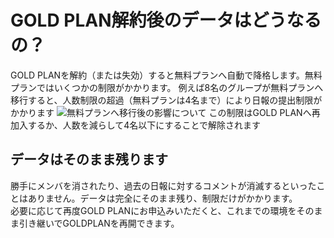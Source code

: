 # GOLD PLAN解約後のデータはどうなるの？
GOLD PLANを解約（または失効）すると無料プランへ自動で降格します。無料プランではいくつかの制限がかかります。
例えば8名のグループが無料プランへ移行すると、人数制限の超過（無料プランは4名まで）により日報の提出制限がかかります
![無料プランへ移行後の影響について](/price/price9.png)
この制限はGOLD PLANへ再加入するか、人数を減らして4名以下にすることで解除されます

## データはそのまま残ります
勝手にメンバを消されたり、過去の日報に対するコメントが消滅するといったことはありません。データは完全にそのまま残り、制限だけがかかります。  
必要に応じて再度GOLD PLANにお申込みいただくと、これまでの環境をそのまま引き継いでGOLDPLANを再開できます。

 